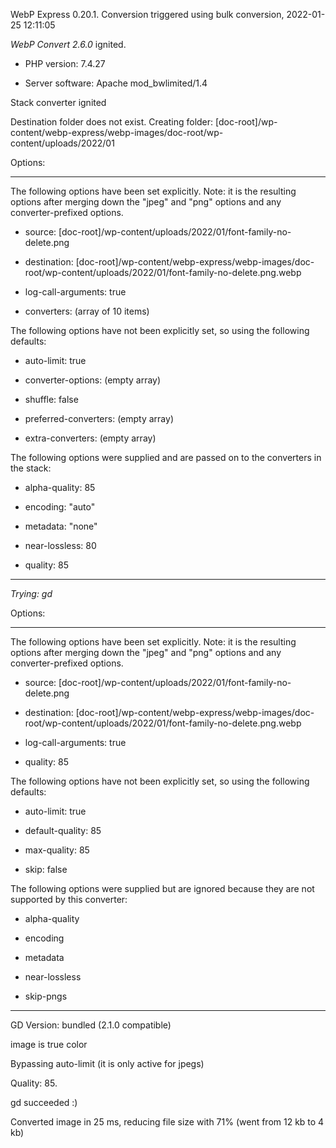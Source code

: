 WebP Express 0.20.1. Conversion triggered using bulk conversion, 2022-01-25 12:11:05

*WebP Convert 2.6.0*  ignited.
- PHP version: 7.4.27
- Server software: Apache mod_bwlimited/1.4

Stack converter ignited
Destination folder does not exist. Creating folder: [doc-root]/wp-content/webp-express/webp-images/doc-root/wp-content/uploads/2022/01

Options:
------------
The following options have been set explicitly. Note: it is the resulting options after merging down the "jpeg" and "png" options and any converter-prefixed options.
- source: [doc-root]/wp-content/uploads/2022/01/font-family-no-delete.png
- destination: [doc-root]/wp-content/webp-express/webp-images/doc-root/wp-content/uploads/2022/01/font-family-no-delete.png.webp
- log-call-arguments: true
- converters: (array of 10 items)

The following options have not been explicitly set, so using the following defaults:
- auto-limit: true
- converter-options: (empty array)
- shuffle: false
- preferred-converters: (empty array)
- extra-converters: (empty array)

The following options were supplied and are passed on to the converters in the stack:
- alpha-quality: 85
- encoding: "auto"
- metadata: "none"
- near-lossless: 80
- quality: 85
------------


*Trying: gd* 

Options:
------------
The following options have been set explicitly. Note: it is the resulting options after merging down the "jpeg" and "png" options and any converter-prefixed options.
- source: [doc-root]/wp-content/uploads/2022/01/font-family-no-delete.png
- destination: [doc-root]/wp-content/webp-express/webp-images/doc-root/wp-content/uploads/2022/01/font-family-no-delete.png.webp
- log-call-arguments: true
- quality: 85

The following options have not been explicitly set, so using the following defaults:
- auto-limit: true
- default-quality: 85
- max-quality: 85
- skip: false

The following options were supplied but are ignored because they are not supported by this converter:
- alpha-quality
- encoding
- metadata
- near-lossless
- skip-pngs
------------

GD Version: bundled (2.1.0 compatible)
image is true color
Bypassing auto-limit (it is only active for jpegs)
Quality: 85. 
gd succeeded :)

Converted image in 25 ms, reducing file size with 71% (went from 12 kb to 4 kb)
